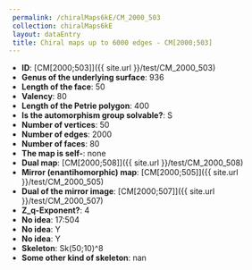 ```yaml
--- 
 permalink: /chiralMaps6kE/CM_2000_503 
 collection: chiralMaps6kE
 layout: dataEntry
 title: Chiral maps up to 6000 edges - CM[2000;503]
---
```


- **ID**: [CM[2000;503]]({{ site.url }}/test/CM_2000_503)
- **Genus of the underlying surface**: 936
- **Length of the face**: 50
- **Valency**: 80
- **Length of the Petrie polygon**: 400
- **Is the automorphism group solvable?**: S
- **Number of vertices**: 50
- **Number of edges**: 2000
- **Number of faces**: 80
- **The map is self-**: none
- **Dual map**: [CM[2000;508]]({{ site.url }}/test/CM_2000_508)
- **Mirror (enantihomorphic) map**: [CM[2000;505]]({{ site.url }}/test/CM_2000_505)
- **Dual of the mirror image**: [CM[2000;507]]({{ site.url }}/test/CM_2000_507)
- **Z_q-Exponent?**: 4
- **No idea**:  17:504
- **No idea**: Y
- **No idea**: Y
- **Skeleton**: Sk(50;10)^8
- **Some other kind of skeleton**: nan
